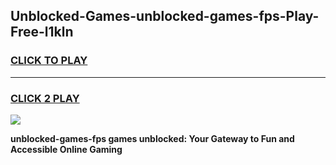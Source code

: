 
## Unblocked-Games-unblocked-games-fps-Play-Free-l1kln
<h3>
<a href="https://premium76.site?title=unblocked-games-fps&ref=18A1">CLICK TO PLAY</a></h3>
<hr>

<h3>
<a href="https://premium76.site?title=unblocked-games-fps&ref=18A1">CLICK 2 PLAY</a>
  
</h3>

<a href="https://premium76.site?title=unblocked-games-fps&ref=18A1"><img src="https://clearcache.store/games.png"></a>


**unblocked-games-fps games unblocked: Your Gateway to Fun and Accessible Online Gaming**
